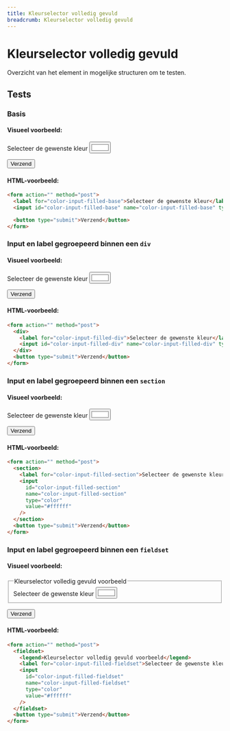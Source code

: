 ```yaml
---
title: Kleurselector volledig gevuld
breadcrumb: Kleurselector volledig gevuld
---
```


<h1 id="introduction">Kleurselector volledig gevuld</h1>

Overzicht van het element in mogelijke structuren om te testen.

<h2 id="tests">Tests</h2>

### Basis

#### Visueel voorbeeld:

<form action="" method="post">
  <label for="color-input-filled-base">Selecteer de gewenste kleur</label>
  <input
    id="color-input-filled-base"
    name="color-input-filled-base"
    type="color"
    value="#ffffff"
  />

<button type="submit">Verzend</button>

</form>

#### HTML-voorbeeld:

```html
<form action="" method="post">
  <label for="color-input-filled-base">Selecteer de gewenste kleur</label>
  <input id="color-input-filled-base" name="color-input-filled-base" type="color" value="#ffffff" />

  <button type="submit">Verzend</button>
</form>
```

### Input en label gegroepeerd binnen een `div`

#### Visueel voorbeeld:

<form action="" method="post">
  <div>
    <label for="color-input-filled-div">Selecteer de gewenste kleur</label>
    <input
      id="color-input-filled-div"
      name="color-input-filled-div"
      type="color"
      value="#ffffff"
    />
  </div>

<button type="submit">Verzend</button>

</form>

#### HTML-voorbeeld:

```html
<form action="" method="post">
  <div>
    <label for="color-input-filled-div">Selecteer de gewenste kleur</label>
    <input id="color-input-filled-div" name="color-input-filled-div" type="color" value="#ffffff" />
  </div>
  <button type="submit">Verzend</button>
</form>
```

### Input en label gegroepeerd binnen een `section`

#### Visueel voorbeeld:

<form action="" method="post">
  <section>
    <label for="color-input-filled-section">Selecteer de gewenste kleur</label>
    <input
      id="color-input-filled-section"
      name="color-input-filled-section"
      type="color"
      value="#ffffff"
    />
  </section>

<button type="submit">Verzend</button>

</form>

#### HTML-voorbeeld:

```html
<form action="" method="post">
  <section>
    <label for="color-input-filled-section">Selecteer de gewenste kleur</label>
    <input
      id="color-input-filled-section"
      name="color-input-filled-section"
      type="color"
      value="#ffffff"
    />
  </section>
  <button type="submit">Verzend</button>
</form>
```

### Input en label gegroepeerd binnen een `fieldset`

#### Visueel voorbeeld:

<form action="" method="post">
  <fieldset>
    <legend>Kleurselector volledig gevuld voorbeeld</legend>
    <label for="color-input-filled-fieldset">Selecteer de gewenste kleur</label>
    <input
      id="color-input-filled-fieldset"
      name="color-input-filled-fieldset"
      type="color"
      value="#ffffff"
    />
  </fieldset>

<button type="submit">Verzend</button>

</form>

#### HTML-voorbeeld:

```html
<form action="" method="post">
  <fieldset>
    <legend>Kleurselector volledig gevuld voorbeeld</legend>
    <label for="color-input-filled-fieldset">Selecteer de gewenste kleur</label>
    <input
      id="color-input-filled-fieldset"
      name="color-input-filled-fieldset"
      type="color"
      value="#ffffff"
    />
  </fieldset>
  <button type="submit">Verzend</button>
</form>
```
